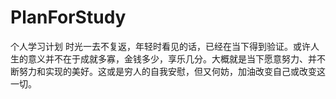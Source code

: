 # PlanForStudy
个人学习计划
时光一去不复返，年轻时看见的话，已经在当下得到验证。或许人生的意义并不在于成就多寡，金钱多少，享乐几分。大概就是当下愿意努力、并不断努力和实现的美好。这或是穷人的自我安慰，但又何妨，加油改变自己或改变这一切。
